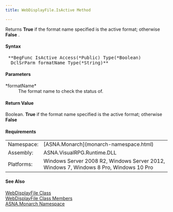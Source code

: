 ```yaml
---
title: WebDisplayFile.IsActive Method

---
```


Returns **True** if the format name specified is the active format; otherwise **False** .

#### Syntax
<pre class="prettyprint"> **BegFunc IsActive Access(*Public) Type(*Boolean)
  DclSrParm formatName Type(*String)** </pre>

#### Parameters
<dl>
        <dt>
 *formatName* 
        </dt>
        <dd>The format name to check the status of.</dd>
</dl>
<!--mine -->

#### Return Value
Boolean. **True** if the format name specified is the active format; otherwise **False** 
<!-- -->

#### Requirements
<table class="dttable" cellspacing="0" cellpadding="4" width="60%">
           <colgroup>
            <col width="15%" style="font-weight:bold" />
            <col width="85%" />
          </colgroup>
          <tr>
            <td>Namespace:</td>
            <td>[ASNA.Monarch](monarch-namespace.html)</td>
          </tr>
          <tr>
            <td>Assembly:</td>
            <td>ASNA.VisualRPG.Runtime.DLL</td>
          </tr>
         <tr>
            <td>Platforms:</td>
            <td>Windows Server 2008 R2, Windows Server 2012,  Windows 7, Windows 8 Pro, Windows 10 Pro</td>
         </tr>
</table>

<!-- end -->

#### See Also
[ WebDisplayFile Class](web-display-file-class.html) <br /> [ WebDisplayFile Class Members](web-display-file-class-members.html) <br /> [ASNA.Monarch Namespace](monarch-namespace.html)
